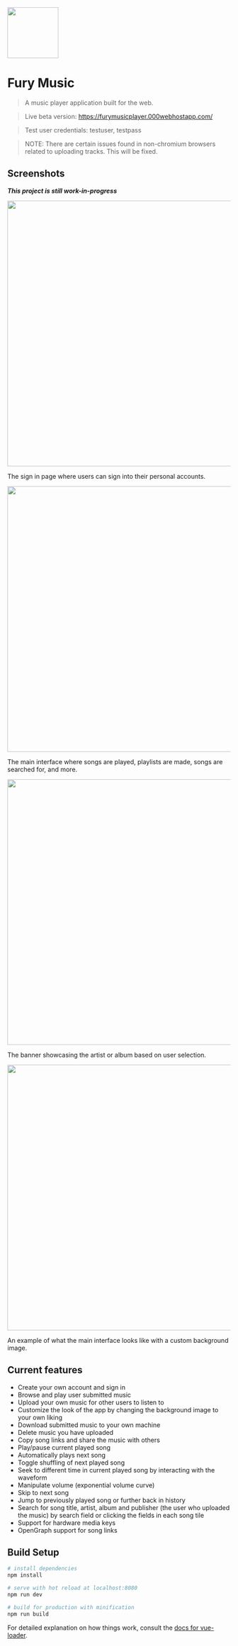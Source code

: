 <img src="https://user-images.githubusercontent.com/49065176/145633959-3435afab-84fc-48eb-8b57-e0fc3090dce2.png" width="115"> 

# Fury Music

> A music player application built for the web.

> Live beta version: https://furymusicplayer.000webhostapp.com/ 

> Test user credentials: testuser, testpass

> NOTE: There are certain issues found in non-chromium browsers related to uploading tracks. This will be fixed. 

## Screenshots

***This project is still work-in-progress***


  <img src="https://user-images.githubusercontent.com/49065176/143778448-633e9b0c-efe3-4c63-a83a-588552f1d3e7.png" width="600"> 

The sign in page where users can sign into their personal accounts. 

  <img src="https://user-images.githubusercontent.com/49065176/143778481-ad5f7298-03aa-4afb-ba4d-37c4d644e8d6.png" width="600">

The main interface where songs are played, playlists are made, songs are searched for, and more. 

  <img src="https://user-images.githubusercontent.com/49065176/143778202-2695d86a-a082-40de-a05b-c982445e678e.png" width="600">
  
The banner showcasing the artist or album based on user selection. 

  <img src="https://user-images.githubusercontent.com/49065176/145097500-c75b140f-de28-44b1-8560-3d625a48cb8b.png" width="600">
  
An example of what the main interface looks like with a custom background image.

## Current features


- Create your own account and sign in
- Browse and play user submitted music
- Upload your own music for other users to listen to
- Customize the look of the app by changing the background image to your own liking 
- Download submitted music to your own machine 
- Delete music you have uploaded
- Copy song links and share the music with others 
- Play/pause current played song
- Automatically plays next song 
- Toggle shuffling of next played song 
- Seek to different time in current played song by interacting with the waveform
- Manipulate volume (exponential volume curve) 
- Skip to next song 
- Jump to previously played song or further back in history  
- Search for song title, artist, album and publisher (the user who uploaded the music) by search field or clicking the fields in each song tile 
- Support for hardware media keys
- OpenGraph support for song links

## Build Setup

``` bash
# install dependencies
npm install

# serve with hot reload at localhost:8080
npm run dev

# build for production with minification
npm run build
```

For detailed explanation on how things work, consult the [docs for vue-loader](http://vuejs.github.io/vue-loader).

